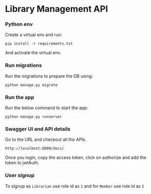 # Library Management API

### Python env
Create a virtual env and run:
```shell script
pip install -r requirements.txt
```
And activate the virtual env.

### Run migrations
Run the migrations to prepare the DB using:
```shell script
python manage.py migrate
```

### Run the app
Run the below command to start the app:
```shell script
python manage.py runserver
```

### Swagger UI and API details
Go to the URL and checkout all the APIs.
```
http://localhost:8000/docs/
```
Once you login, copy the access token, click on authorize and add the token to jwtAuth.

### User signup
To signup as `Librarian` use role id as `1` and for `Member` use role id as `2` 